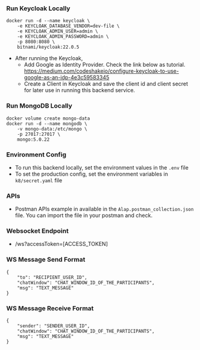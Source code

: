 ### Run Keycloak Locally ###
```
docker run -d --name keycloak \
    -e KEYCLOAK_DATABASE_VENDOR=dev-file \
    -e KEYCLOAK_ADMIN_USER=admin \
    -e KEYCLOAK_ADMIN_PASSWORD=admin \
    -p 8080:8080 \
    bitnami/keycloak:22.0.5
```
- After running the Keycloak,
  - Add Google as Identity Provider. Check the link below as tutorial. \
    https://medium.com/codeshakeio/configure-keycloak-to-use-google-as-an-idp-4e3c59583345
  - Create a Client in Keycloak and save the client id and client secret for later use in running this backend service. 
  
### Run MongoDB Locally ###
```
docker volume create mongo-data
docker run -d --name mongodb \
    -v mongo-data:/etc/mongo \
    -p 27017:27017 \
    mongo:5.0.22
```

### Environment Config ###
- To run this backend locally, set the environment values in the `.env` file
- To set the production config, set the environment variables in `k8/secret.yaml` file


### APIs ###
- Postman APIs example in available in the `Alap.postman_collection.json` file. You can import the file in your postman and check.

### Websocket Endpoint ###
- /ws?accessToken=[ACCESS_TOKEN]


### WS Message Send Format ###
```
{
    "to": "RECIPIENT_USER_ID",
    "chatWindow": "CHAT_WINDOW_ID_OF_THE_PARTICIPANTS",
    "msg": "TEXT_MESSAGE"
}
```


### WS Message Receive Format ###
```
{
    "sender": "SENDER_USER_ID",
    "chatWindow": "CHAT_WINDOW_ID_OF_THE_PARTICIPANTS",
    "msg": "TEXT_MESSAGE"
}
```